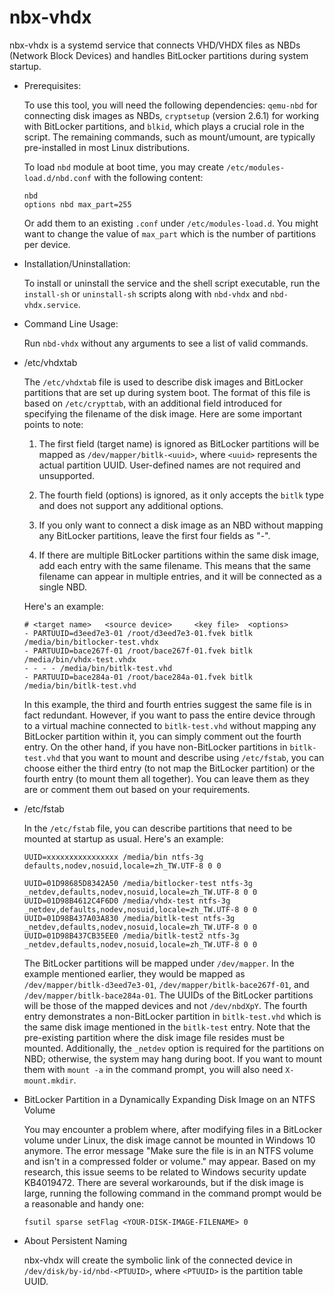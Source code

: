 # nbx-vhdx
nbx-vhdx is a systemd service that connects VHD/VHDX files as NBDs (Network Block Devices) and handles BitLocker partitions during system startup.

* Prerequisites: 

  To use this tool, you will need the following dependencies: `qemu-nbd` for connecting disk images as NBDs, `cryptsetup` (version 2.6.1) for working with BitLocker partitions, and `blkid`, which plays a crucial role in the script. The remaining commands, such as mount/umount, are typically pre-installed in most Linux distributions. 
  
  To load `nbd` module at boot time, you may create `/etc/modules-load.d/nbd.conf` with the following content: 

  ```
  nbd
  options nbd max_part=255
  ```
  Or add them to an existing `.conf` under `/etc/modules-load.d`. You might want to change the value of `max_part` which is the number of partitions per device. 

* Installation/Uninstallation: 

  To install or uninstall the service and the shell script executable, run the `install-sh` or `uninstall-sh` scripts along with `nbd-vhdx` and `nbd-vhdx.service`.
  
* Command Line Usage: 

  Run `nbd-vhdx` without any arguments to see a list of valid commands.
  
* /etc/vhdxtab

  The `/etc/vhdxtab` file is used to describe disk images and BitLocker partitions that are set up during system boot. The format of this file is based on `/etc/crypttab`, with an additional field introduced for specifying the filename of the disk image. Here are some important points to note:

  1. The first field (target name) is ignored as BitLocker partitions will be mapped as `/dev/mapper/bitlk-<uuid>`, where `<uuid>` represents the actual partition UUID. User-defined names are not required and unsupported.

  2. The fourth field (options) is ignored, as it only accepts the `bitlk` type and does not support any additional options.

  3. If you only want to connect a disk image as an NBD without mapping any BitLocker partitions, leave the first four fields as "-".

  4. If there are multiple BitLocker partitions within the same disk image, add each entry with the same filename. This means that the same filename can appear in multiple entries, and it will be connected as a single NBD.

  Here's an example: 
  ```
  # <target name>	<source device>		<key file>	<options>
  - PARTUUID=d3eed7e3-01 /root/d3eed7e3-01.fvek bitlk /media/bin/bitlocker-test.vhdx
  - PARTUUID=bace267f-01 /root/bace267f-01.fvek bitlk /media/bin/vhdx-test.vhdx
  - - - - /media/bin/bitlk-test.vhd
  - PARTUUID=bace284a-01 /root/bace284a-01.fvek bitlk /media/bin/bitlk-test.vhd
  ```
  In this example, the third and fourth entries suggest the same file is in fact redundant. However, if you want to pass the entire device through to a virtual machine connected to `bitlk-test.vhd` without mapping any BitLocker partition within it, you can simply comment out the fourth entry. On the other hand, if you have non-BitLocker partitions in `bitlk-test.vhd` that you want to mount and describe using `/etc/fstab`, you can choose either the third entry (to not map the BitLocker partition) or the fourth entry (to mount them all together). You can leave them as they are or comment them out based on your requirements.

* /etc/fstab

    In the `/etc/fstab` file, you can describe partitions that need to be mounted at startup as usual. Here's an example:
    
    ```
    UUID=xxxxxxxxxxxxxxxx /media/bin ntfs-3g defaults,nodev,nosuid,locale=zh_TW.UTF-8 0 0

    UUID=01D98685D8342A50 /media/bitlocker-test ntfs-3g _netdev,defaults,nodev,nosuid,locale=zh_TW.UTF-8 0 0
    UUID=01D98B4612C4F6D0 /media/vhdx-test ntfs-3g _netdev,defaults,nodev,nosuid,locale=zh_TW.UTF-8 0 0
    UUID=01D98B437A03A830 /media/bitlk-test ntfs-3g _netdev,defaults,nodev,nosuid,locale=zh_TW.UTF-8 0 0
    UUID=01D98B437CB35EE0 /media/bitlk-test2 ntfs-3g _netdev,defaults,nodev,nosuid,locale=zh_TW.UTF-8 0 0
    ```
    The BitLocker partitions will be mapped under `/dev/mapper`. In the example mentioned earlier, they would be mapped as `/dev/mapper/bitlk-d3eed7e3-01`, `/dev/mapper/bitlk-bace267f-01`, and `/dev/mapper/bitlk-bace284a-01`. The UUIDs of the BitLocker partitions will be those of the mapped devices and not `/dev/nbdXpY`. The fourth entry demonstrates a non-BitLocker partition in `bitlk-test.vhd` which is the same disk image mentioned in the `bitlk-test` entry. Note that the pre-existing partition where the disk image file resides must be mounted. Additionally, the `_netdev` option is required for the partitions on NBD; otherwise, the system may hang during boot. If you want to mount them with `mount -a` in the command prompt, you will also need `X-mount.mkdir`.

* BitLocker Partition in a Dynamically Expanding Disk Image on an NTFS Volume
  
  You may encounter a problem where, after modifying files in a BitLocker volume under Linux, the disk image cannot be mounted in Windows 10 anymore. The error message "Make sure the file is in an NTFS volume and isn't in a compressed folder or volume." may appear. Based on my research, this issue seems to be related to Windows security update KB4019472. There are several workarounds, but if the disk image is large, running the following command in the command prompt would be a reasonable and handy one:

  ```
  fsutil sparse setFlag <YOUR-DISK-IMAGE-FILENAME> 0
  ```
* About Persistent Naming

  nbx-vhdx will create the symbolic link of the connected device in `/dev/disk/by-id/nbd-<PTUUID>`, where `<PTUUID>` is the partition table UUID. 
  

